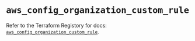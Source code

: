 # `aws_config_organization_custom_rule`

Refer to the Terraform Registory for docs: [`aws_config_organization_custom_rule`](https://registry.terraform.io/providers/hashicorp/aws/5.27.0/docs/resources/config_organization_custom_rule).
